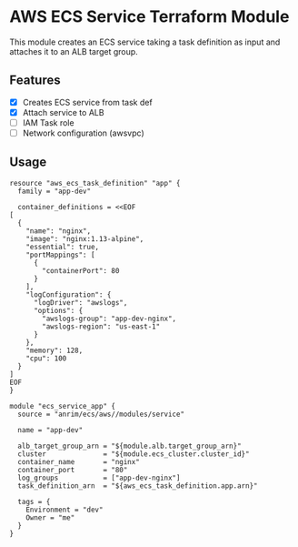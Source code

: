 # AWS ECS Service Terraform Module
This module creates an ECS service taking a task definition as input and attaches it to an ALB target group.

## Features
* [x] Creates ECS service from task def
* [x] Attach service to ALB
* [ ] IAM Task role
* [ ] Network configuration (awsvpc)

## Usage
```
resource "aws_ecs_task_definition" "app" {
  family = "app-dev"

  container_definitions = <<EOF
[
  {
    "name": "nginx",
    "image": "nginx:1.13-alpine",
    "essential": true,
    "portMappings": [
      {
        "containerPort": 80
      }
    ],
    "logConfiguration": {
      "logDriver": "awslogs",
      "options": {
        "awslogs-group": "app-dev-nginx",
        "awslogs-region": "us-east-1"
      }
    },
    "memory": 128,
    "cpu": 100
  }
]
EOF
}

module "ecs_service_app" {
  source = "anrim/ecs/aws//modules/service"

  name = "app-dev"

  alb_target_group_arn = "${module.alb.target_group_arn}"
  cluster              = "${module.ecs_cluster.cluster_id}"
  container_name       = "nginx"
  container_port       = "80"
  log_groups           = ["app-dev-nginx"]
  task_definition_arn  = "${aws_ecs_task_definition.app.arn}"

  tags = {
    Environment = "dev"
    Owner = "me"
  }
}
```
